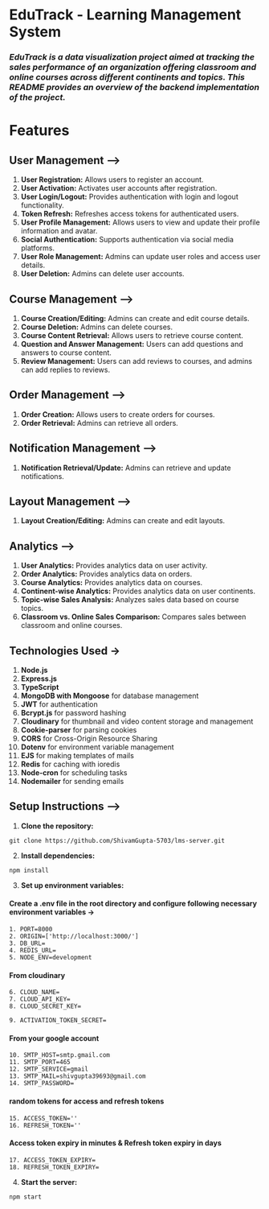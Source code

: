 # EduTrack - Learning Management System

### *EduTrack is a data visualization project aimed at tracking the sales performance of an organization offering classroom and online courses across different continents and topics. This README provides an overview of the backend implementation of the project.*


# Features
## User Management -->
1. **User Registration:** Allows users to register an account.
2. **User Activation:** Activates user accounts after registration.
3. **User Login/Logout:** Provides authentication with login and logout functionality.
4. **Token Refresh:** Refreshes access tokens for authenticated users.
5. **User Profile Management:** Allows users to view and update their profile information and avatar.
6. **Social Authentication:** Supports authentication via social media platforms.
7. **User Role Management:** Admins can update user roles and access user details.
8. **User Deletion:** Admins can delete user accounts.

## Course Management -->
1. **Course Creation/Editing:** Admins can create and edit course details.
2. **Course Deletion:** Admins can delete courses.
3. **Course Content Retrieval:** Allows users to retrieve course content.
4. **Question and Answer Management:** Users can add questions and answers to course content.
5. **Review Management:** Users can add reviews to courses, and admins can add replies to reviews.

## Order Management -->
1. **Order Creation:** Allows users to create orders for courses.
2. **Order Retrieval:** Admins can retrieve all orders.

## Notification Management -->
1. **Notification Retrieval/Update:** Admins can retrieve and update notifications.

## Layout Management -->
1. **Layout Creation/Editing:** Admins can create and edit layouts.

## Analytics -->
1. **User Analytics:** Provides analytics data on user activity.
2. **Order Analytics:** Provides analytics data on orders.
3. **Course Analytics:** Provides analytics data on courses.
4. **Continent-wise Analytics:** Provides analytics data on user continents.
5. **Topic-wise Sales Analysis:** Analyzes sales data based on course topics.
6. **Classroom vs. Online Sales Comparison:** Compares sales between classroom and online courses.

## Technologies Used -> 
1. **Node.js**
2. **Express.js**
3. **TypeScript**
4. **MongoDB with Mongoose** for database management
5. **JWT** for authentication
6. **Bcrypt.js** for password hashing
7. **Cloudinary** for thumbnail and video content storage and management
8. **Cookie-parser** for parsing cookies
9. **CORS** for Cross-Origin Resource Sharing
10. **Dotenv** for environment variable management
11. **EJS** for making templates of mails 
12. **Redis** for caching with ioredis
13. **Node-cron** for scheduling tasks
14. **Nodemailer** for sending emails

## Setup Instructions -->
1. **Clone the repository:**

```
git clone https://github.com/ShivamGupta-5703/lms-server.git
```
2. **Install dependencies:**
```
npm install
```
3. **Set up environment variables:**
#### Create a .env file in the root directory and configure following necessary environment variables -> 

    1. PORT=8000
    2. ORIGIN=['http://localhost:3000/']
    3. DB_URL=
    4. REDIS_URL=
    5. NODE_ENV=development

#### From cloudinary
    6. CLOUD_NAME=
    7. CLOUD_API_KEY=
    8. CLOUD_SECRET_KEY=

    9. ACTIVATION_TOKEN_SECRET=

#### From your google account
    10. SMTP_HOST=smtp.gmail.com
    11. SMTP_PORT=465
    12. SMTP_SERVICE=gmail
    13. SMTP_MAIL=shivgupta39693@gmail.com
    14. SMTP_PASSWORD=

#### random tokens for access and refresh tokens
    15. ACCESS_TOKEN=''
    16. REFRESH_TOKEN=''

#### Access token expiry in minutes & Refresh token expiry in days
    17. ACCESS_TOKEN_EXPIRY=
    18. REFRESH_TOKEN_EXPIRY=

4. **Start the server:**
```
npm start
```
